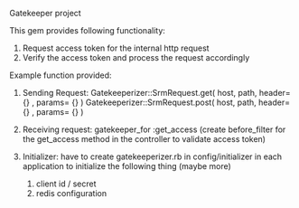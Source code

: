 Gatekeeper project

This gem provides following functionality:

1. Request access token for the internal http request
2. Verify the access token and process the request accordingly

Example function provided:
  1. Sending Request:
      Gatekeeperizer::SrmRequest.get( host, path, header= {} , params= {} )
      Gatekeeperizer::SrmRequest.post( host, path, header= {} , params= {} )

  2. Receiving request: 
      gatekeeper_for :get_access (create before_filter for the get_access method in the controller to validate access token)

  3. Initializer: 
      have to create gatekeeperizer.rb in config/initializer in each application to initialize the following thing (maybe more)
      1. client id / secret
      2. redis configuration
